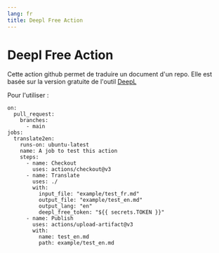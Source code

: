 ```yaml
---
lang: fr
title: Deepl Free Action
---
```


# Deepl Free Action

Cette action github permet de traduire un document d'un repo. Elle est basée sur la version gratuite de l'outil [DeepL](https://www.deepl.com/)

Pour l'utiliser :

````
on:
  pull_request:
    branches:
      - main
jobs:
  translate2en:
    runs-on: ubuntu-latest
    name: A job to test this action
    steps:
      - name: Checkout
        uses: actions/checkout@v3
      - name: Translate
        uses: ./
        with:
          input_file: "example/test_fr.md"
          output_file: "example/test_en.md"
          output_lang: "en"
          deepl_free_token: "${{ secrets.TOKEN }}"
      - name: Publish
        uses: actions/upload-artifact@v3
        with:
          name: test_en.md
          path: example/test_en.md
````